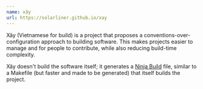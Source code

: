 ```yaml
---
name: xây
url: https://solarliner.github.io/xay
---
```

Xây (Vietnamese for build) is a project that proposes a conventions-over-configuration approach to building software. This makes projects easier to manage and for people to contribute, while also reducing build-time complexity.

Xây doesn't build the software itself; it generates a [Ninja Build](https://ninja-build.org/) file, similar to a Makefile (but faster and made to be generated) that itself builds the project.